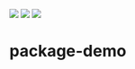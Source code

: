 ![](https://img.shields.io/npm/v/package-demo-yu) ![](https://img.shields.io/npm/l/package-demo-yu)
![](https://img.shields.io/npm/dm/package-demo-yu)
# package-demo 